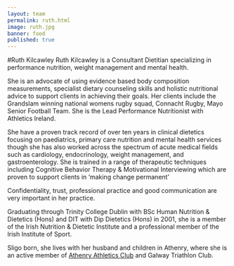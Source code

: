 ```yaml
---
layout: team
permalink: ruth.html
image: ruth.jpg
banner: food
published: true
---
```


#Ruth Kilcawley
Ruth Kilcawley is a Consultant Dietitian specializing in performance nutrition, weight management and mental health.

She is an advocate of using evidence based body composition measurements, specialist dietary counseling skills and holistic nutritional advice to support clients in achieving their goals. Her clients include the Grandslam winning national womens rugby squad, Connacht Rugby, Mayo Senior Football Team. She is the Lead Performance Nutritionist with Athletics Ireland.

She have a proven track record of over ten years in clinical dietetics focusing on paediatrics, primary care nutrition and mental health services though she has also worked across the spectrum of acute medical fields such as cardiology, endocrinology, weight management, and gastroenterology. She is trained in a range of therapeutic techniques including Cognitive Behavior Therapy & Motivational Interviewing which are proven to support clients in ‘making change permanent’

Confidentiality, trust, professional practice and good communication are very important in her practice.

Graduating through Trinity College Dublin with BSc Human Nutrition & Dietetics (Hons) and DIT with Dip Dietetics (Hons) in 2001, she is a member of the Irish Nutrition & Dietetic Institute and a professional member of the Irish Institute of Sport.

Sligo born, she lives with her husband and children in Athenry, where she is an active member of [Athenry Athletics Club](http://www.athenryac.com) and Galway Triathlon Club.
